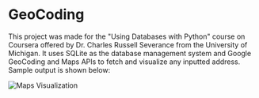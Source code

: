# GeoCoding
This project was made for the "Using Databases with Python" course on Coursera offered by Dr. Charles Russell Severance from the University of Michigan. It uses SQLite as the database management system and Google GeoCoding and Maps APIs to fetch and visualize any inputted address. Sample output is shown below:

![Maps Visualization](/relative/path/to/img.jpg?raw=true "Address Visualization")
